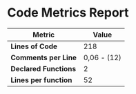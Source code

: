 # Code Metrics Report

| Metric                          | Value       |
|---------------------------------|-------------|
| **Lines of Code**               | 218         |
| **Comments per Line**           | 0,06 - (12) |
| **Declared Functions**          | 2           |
| **Lines per function**          | 52          |

